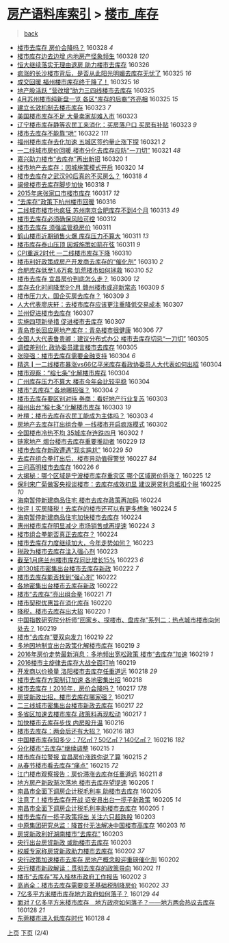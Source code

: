 [房产语料库索引](../../README.md)  > [楼市_库存](楼市_库存.md)
====
> [back](../README.md)

- [楼市去库存 房价会降吗？](http://jkwz.applinzi.com/ittc/6814683244964348932.html#%E6%A5%BC%E5%B8%82%E5%8E%BB%E5%BA%93%E5%AD%98+%E6%88%BF%E4%BB%B7%E4%BC%9A%E9%99%8D%E5%90%97%EF%BC%9F) 160328 *4* 
- [楼市库存边去边增 内地房产怪象频生](http://jkwz.applinzi.com/ittc/6814548017638016005.html#%E6%A5%BC%E5%B8%82%E5%BA%93%E5%AD%98%E8%BE%B9%E5%8E%BB%E8%BE%B9%E5%A2%9E+%E5%86%85%E5%9C%B0%E6%88%BF%E4%BA%A7%E6%80%AA%E8%B1%A1%E9%A2%91%E7%94%9F) 160328 *120* 
- [恒大继续落实无理由退房 助力楼市去库存](http://jkwz.applinzi.com/ittc/6813702818040906756.html#%E6%81%92%E5%A4%A7%E7%BB%A7%E7%BB%AD%E8%90%BD%E5%AE%9E%E6%97%A0%E7%90%86%E7%94%B1%E9%80%80%E6%88%BF+%E5%8A%A9%E5%8A%9B%E6%A5%BC%E5%B8%82%E5%8E%BB%E5%BA%93%E5%AD%98) 160326  
- [疯涨的长沙楼市背后，是否从此阳光明媚去库存无忧了](http://jkwz.applinzi.com/ittc/6813547823278588933.html#%E7%96%AF%E6%B6%A8%E7%9A%84%E9%95%BF%E6%B2%99%E6%A5%BC%E5%B8%82%E8%83%8C%E5%90%8E%EF%BC%8C%E6%98%AF%E5%90%A6%E4%BB%8E%E6%AD%A4%E9%98%B3%E5%85%89%E6%98%8E%E5%AA%9A%E5%8E%BB%E5%BA%93%E5%AD%98%E6%97%A0%E5%BF%A7%E4%BA%86) 160325 *16* 
- [成交回暖 福州楼市库存终于降了！](http://jkwz.applinzi.com/ittc/6813523122682594308.html#%E6%88%90%E4%BA%A4%E5%9B%9E%E6%9A%96+%E7%A6%8F%E5%B7%9E%E6%A5%BC%E5%B8%82%E5%BA%93%E5%AD%98%E7%BB%88%E4%BA%8E%E9%99%8D%E4%BA%86%EF%BC%81) 160325 *16* 
- [地产股活跃 “营改增”助力三四线楼市去库存](http://jkwz.applinzi.com/ittc/6813459640813618180.html#%E5%9C%B0%E4%BA%A7%E8%82%A1%E6%B4%BB%E8%B7%83+%E2%80%9C%E8%90%A5%E6%94%B9%E5%A2%9E%E2%80%9D%E5%8A%A9%E5%8A%9B%E4%B8%89%E5%9B%9B%E7%BA%BF%E6%A5%BC%E5%B8%82%E5%8E%BB%E5%BA%93%E5%AD%98) 160325  
- [4月苏州楼市纯新盘一览 各区“库存的后裔”齐亮相](http://jkwz.applinzi.com/ittc/6813437515876795397.html#4%E6%9C%88%E8%8B%8F%E5%B7%9E%E6%A5%BC%E5%B8%82%E7%BA%AF%E6%96%B0%E7%9B%98%E4%B8%80%E8%A7%88+%E5%90%84%E5%8C%BA%E2%80%9C%E5%BA%93%E5%AD%98%E7%9A%84%E5%90%8E%E8%A3%94%E2%80%9D%E9%BD%90%E4%BA%AE%E7%9B%B8) 160325 *15* 
- [建立长效机制去楼市库存](http://jkwz.applinzi.com/ittc/6812820447133434885.html#%E5%BB%BA%E7%AB%8B%E9%95%BF%E6%95%88%E6%9C%BA%E5%88%B6%E5%8E%BB%E6%A5%BC%E5%B8%82%E5%BA%93%E5%AD%98) 160323 *7* 
- [美国楼市库存不足 大量卖家却难入市](http://jkwz.applinzi.com/ittc/6812784810627957764.html#%E7%BE%8E%E5%9B%BD%E6%A5%BC%E5%B8%82%E5%BA%93%E5%AD%98%E4%B8%8D%E8%B6%B3+%E5%A4%A7%E9%87%8F%E5%8D%96%E5%AE%B6%E5%8D%B4%E9%9A%BE%E5%85%A5%E5%B8%82) 160323  
- [辽宁楼市库存静等农民工来消化：买房落户口 买房有补贴](http://jkwz.applinzi.com/ittc/6812729886334518276.html#%E8%BE%BD%E5%AE%81%E6%A5%BC%E5%B8%82%E5%BA%93%E5%AD%98%E9%9D%99%E7%AD%89%E5%86%9C%E6%B0%91%E5%B7%A5%E6%9D%A5%E6%B6%88%E5%8C%96%EF%BC%9A%E4%B9%B0%E6%88%BF%E8%90%BD%E6%88%B7%E5%8F%A3+%E4%B9%B0%E6%88%BF%E6%9C%89%E8%A1%A5%E8%B4%B4) 160323 *9* 
- [楼市去库存不能靠“哄”](http://jkwz.applinzi.com/ittc/6812327272446952452.html#%E6%A5%BC%E5%B8%82%E5%8E%BB%E5%BA%93%E5%AD%98%E4%B8%8D%E8%83%BD%E9%9D%A0%E2%80%9C%E5%93%84%E2%80%9D) 160322 *111* 
- [福州楼市库存去化加速 五城区签约量止涨下探](http://jkwz.applinzi.com/ittc/6811969237929165828.html#%E7%A6%8F%E5%B7%9E%E6%A5%BC%E5%B8%82%E5%BA%93%E5%AD%98%E5%8E%BB%E5%8C%96%E5%8A%A0%E9%80%9F+%E4%BA%94%E5%9F%8E%E5%8C%BA%E7%AD%BE%E7%BA%A6%E9%87%8F%E6%AD%A2%E6%B6%A8%E4%B8%8B%E6%8E%A2) 160321 *2* 
- [一二线城市房价回暖 楼市分化去库存应防“一刀切”](http://jkwz.applinzi.com/ittc/6811837791990187013.html#%E4%B8%80%E4%BA%8C%E7%BA%BF%E5%9F%8E%E5%B8%82%E6%88%BF%E4%BB%B7%E5%9B%9E%E6%9A%96+%E6%A5%BC%E5%B8%82%E5%88%86%E5%8C%96%E5%8E%BB%E5%BA%93%E5%AD%98%E5%BA%94%E9%98%B2%E2%80%9C%E4%B8%80%E5%88%80%E5%88%87%E2%80%9D) 160321 *48* 
- [嘉兴助力楼市“去库存”再出新招](http://jkwz.applinzi.com/ittc/6811609859875144708.html#%E5%98%89%E5%85%B4%E5%8A%A9%E5%8A%9B%E6%A5%BC%E5%B8%82%E2%80%9C%E5%8E%BB%E5%BA%93%E5%AD%98%E2%80%9D%E5%86%8D%E5%87%BA%E6%96%B0%E6%8B%9B) 160320 *1* 
- [楼市地产去库存：因城施策模式开启](http://jkwz.applinzi.com/ittc/6811446679924376580.html#%E6%A5%BC%E5%B8%82%E5%9C%B0%E4%BA%A7%E5%8E%BB%E5%BA%93%E5%AD%98%EF%BC%9A%E5%9B%A0%E5%9F%8E%E6%96%BD%E7%AD%96%E6%A8%A1%E5%BC%8F%E5%BC%80%E5%90%AF) 160320 *14* 
- [楼市去库存之武汉90后真的不买房么？](http://jkwz.applinzi.com/ittc/6810956791634461701.html#%E6%A5%BC%E5%B8%82%E5%8E%BB%E5%BA%93%E5%AD%98%E4%B9%8B%E6%AD%A6%E6%B1%8990%E5%90%8E%E7%9C%9F%E7%9A%84%E4%B8%8D%E4%B9%B0%E6%88%BF%E4%B9%88%EF%BC%9F) 160318 *4* 
- [闽侯楼市去库存脚步加快](http://jkwz.applinzi.com/ittc/6810852204906808325.html#%E9%97%BD%E4%BE%AF%E6%A5%BC%E5%B8%82%E5%8E%BB%E5%BA%93%E5%AD%98%E8%84%9A%E6%AD%A5%E5%8A%A0%E5%BF%AB) 160318 *1* 
- [2015年底张家口市楼市库存](http://jkwz.applinzi.com/ittc/6810608056622646276.html#2015%E5%B9%B4%E5%BA%95%E5%BC%A0%E5%AE%B6%E5%8F%A3%E5%B8%82%E6%A5%BC%E5%B8%82%E5%BA%93%E5%AD%98) 160317 *12* 
- [“去库存”政策下杭州楼市回暖](http://jkwz.applinzi.com/ittc/6810111712988496901.html#%E2%80%9C%E5%8E%BB%E5%BA%93%E5%AD%98%E2%80%9D%E6%94%BF%E7%AD%96%E4%B8%8B%E6%9D%AD%E5%B7%9E%E6%A5%BC%E5%B8%82%E5%9B%9E%E6%9A%96) 160316  
- [二线城市楼市也疯狂 苏州南京合肥库存不到4个月](http://jkwz.applinzi.com/ittc/6809037827182429188.html#%E4%BA%8C%E7%BA%BF%E5%9F%8E%E5%B8%82%E6%A5%BC%E5%B8%82%E4%B9%9F%E7%96%AF%E7%8B%82+%E8%8B%8F%E5%B7%9E%E5%8D%97%E4%BA%AC%E5%90%88%E8%82%A5%E5%BA%93%E5%AD%98%E4%B8%8D%E5%88%B04%E4%B8%AA%E6%9C%88) 160313 *49* 
- [楼市去库存必须确保风险可控](http://jkwz.applinzi.com/ittc/6808614053647746053.html#%E6%A5%BC%E5%B8%82%E5%8E%BB%E5%BA%93%E5%AD%98%E5%BF%85%E9%A1%BB%E7%A1%AE%E4%BF%9D%E9%A3%8E%E9%99%A9%E5%8F%AF%E6%8E%A7) 160312  
- [楼市去库存 须强监管稳房价](http://jkwz.applinzi.com/ittc/6808269344475710468.html#%E6%A5%BC%E5%B8%82%E5%8E%BB%E5%BA%93%E5%AD%98+%E9%A1%BB%E5%BC%BA%E7%9B%91%E7%AE%A1%E7%A8%B3%E6%88%BF%E4%BB%B7) 160311  
- [鹤山楼市近期销售火爆 库存压力不算大](http://jkwz.applinzi.com/ittc/6808261393476224005.html#%E9%B9%A4%E5%B1%B1%E6%A5%BC%E5%B8%82%E8%BF%91%E6%9C%9F%E9%94%80%E5%94%AE%E7%81%AB%E7%88%86+%E5%BA%93%E5%AD%98%E5%8E%8B%E5%8A%9B%E4%B8%8D%E7%AE%97%E5%A4%A7) 160311 *13* 
- [楼市库存泰山压顶 因城施策如箭在弦](http://jkwz.applinzi.com/ittc/6808151644831220740.html#%E6%A5%BC%E5%B8%82%E5%BA%93%E5%AD%98%E6%B3%B0%E5%B1%B1%E5%8E%8B%E9%A1%B6+%E5%9B%A0%E5%9F%8E%E6%96%BD%E7%AD%96%E5%A6%82%E7%AE%AD%E5%9C%A8%E5%BC%A6) 160311 *9* 
- [CPI重返2时代 一二线楼市库存下降](http://jkwz.applinzi.com/ittc/6808076365844710405.html#CPI%E9%87%8D%E8%BF%942%E6%97%B6%E4%BB%A3+%E4%B8%80%E4%BA%8C%E7%BA%BF%E6%A5%BC%E5%B8%82%E5%BA%93%E5%AD%98%E4%B8%8B%E9%99%8D) 160310  
- [楼市利好政策成房产开发商去库存的“催化剂”](http://jkwz.applinzi.com/ittc/6808044507488584708.html#%E6%A5%BC%E5%B8%82%E5%88%A9%E5%A5%BD%E6%94%BF%E7%AD%96%E6%88%90%E6%88%BF%E4%BA%A7%E5%BC%80%E5%8F%91%E5%95%86%E5%8E%BB%E5%BA%93%E5%AD%98%E7%9A%84%E2%80%9C%E5%82%AC%E5%8C%96%E5%89%82%E2%80%9D) 160310 *2* 
- [合肥库存低至1.6万套 饥荒楼市如何拯救](http://jkwz.applinzi.com/ittc/6807882457848218628.html#%E5%90%88%E8%82%A5%E5%BA%93%E5%AD%98%E4%BD%8E%E8%87%B31.6%E4%B8%87%E5%A5%97+%E9%A5%A5%E8%8D%92%E6%A5%BC%E5%B8%82%E5%A6%82%E4%BD%95%E6%8B%AF%E6%95%91) 160310 *52* 
- [楼市去库存 宜昌房价到底怎么走？](http://jkwz.applinzi.com/ittc/6807630303774376964.html#%E6%A5%BC%E5%B8%82%E5%8E%BB%E5%BA%93%E5%AD%98+%E5%AE%9C%E6%98%8C%E6%88%BF%E4%BB%B7%E5%88%B0%E5%BA%95%E6%80%8E%E4%B9%88%E8%B5%B0%EF%BC%9F) 160309 *12* 
- [库存去化时间降至9个月 赣州楼市或迎新常态](http://jkwz.applinzi.com/ittc/6807553691905164292.html#%E5%BA%93%E5%AD%98%E5%8E%BB%E5%8C%96%E6%97%B6%E9%97%B4%E9%99%8D%E8%87%B39%E4%B8%AA%E6%9C%88+%E8%B5%A3%E5%B7%9E%E6%A5%BC%E5%B8%82%E6%88%96%E8%BF%8E%E6%96%B0%E5%B8%B8%E6%80%81) 160309 *5* 
- [楼市压力大，国企买房去库存？](http://jkwz.applinzi.com/ittc/6807525875612386309.html#%E6%A5%BC%E5%B8%82%E5%8E%8B%E5%8A%9B%E5%A4%A7%EF%BC%8C%E5%9B%BD%E4%BC%81%E4%B9%B0%E6%88%BF%E5%8E%BB%E5%BA%93%E5%AD%98%EF%BC%9F) 160309 *3* 
- [人大代表廖庆轩：去楼市库存应该更注重降低交易成本](http://jkwz.applinzi.com/ittc/6806804983127213061.html#%E4%BA%BA%E5%A4%A7%E4%BB%A3%E8%A1%A8%E5%BB%96%E5%BA%86%E8%BD%A9%EF%BC%9A%E5%8E%BB%E6%A5%BC%E5%B8%82%E5%BA%93%E5%AD%98%E5%BA%94%E8%AF%A5%E6%9B%B4%E6%B3%A8%E9%87%8D%E9%99%8D%E4%BD%8E%E4%BA%A4%E6%98%93%E6%88%90%E6%9C%AC) 160307  
- [兰州促进楼市去库存](http://jkwz.applinzi.com/ittc/6806765523496862725.html#%E5%85%B0%E5%B7%9E%E4%BF%83%E8%BF%9B%E6%A5%BC%E5%B8%82%E5%8E%BB%E5%BA%93%E5%AD%98) 160307  
- [实施四项新举措 促进楼市去库存](http://jkwz.applinzi.com/ittc/6806648584938193925.html#%E5%AE%9E%E6%96%BD%E5%9B%9B%E9%A1%B9%E6%96%B0%E4%B8%BE%E6%8E%AA+%E4%BF%83%E8%BF%9B%E6%A5%BC%E5%B8%82%E5%8E%BB%E5%BA%93%E5%AD%98) 160307  
- [青岛市长回应房地产库存：青岛楼市很健康](http://jkwz.applinzi.com/ittc/6806533634072773636.html#%E9%9D%92%E5%B2%9B%E5%B8%82%E9%95%BF%E5%9B%9E%E5%BA%94%E6%88%BF%E5%9C%B0%E4%BA%A7%E5%BA%93%E5%AD%98%EF%BC%9A%E9%9D%92%E5%B2%9B%E6%A5%BC%E5%B8%82%E5%BE%88%E5%81%A5%E5%BA%B7) 160306 *77* 
- [全国人大代表鲁贵卿：建议分布式办公 楼市去库存切忌“一刀切”](http://jkwz.applinzi.com/ittc/6806086155577590788.html#%E5%85%A8%E5%9B%BD%E4%BA%BA%E5%A4%A7%E4%BB%A3%E8%A1%A8%E9%B2%81%E8%B4%B5%E5%8D%BF%EF%BC%9A%E5%BB%BA%E8%AE%AE%E5%88%86%E5%B8%83%E5%BC%8F%E5%8A%9E%E5%85%AC+%E6%A5%BC%E5%B8%82%E5%8E%BB%E5%BA%93%E5%AD%98%E5%88%87%E5%BF%8C%E2%80%9C%E4%B8%80%E5%88%80%E5%88%87%E2%80%9D) 160305  
- [调控差别化 政协委员建言楼市去库存](http://jkwz.applinzi.com/ittc/6806008065014891524.html#%E8%B0%83%E6%8E%A7%E5%B7%AE%E5%88%AB%E5%8C%96+%E6%94%BF%E5%8D%8F%E5%A7%94%E5%91%98%E5%BB%BA%E8%A8%80%E6%A5%BC%E5%B8%82%E5%8E%BB%E5%BA%93%E5%AD%98) 160305  
- [张晓强：楼市去库存需要金融支持](http://jkwz.applinzi.com/ittc/6805835195232027653.html#%E5%BC%A0%E6%99%93%E5%BC%BA%EF%BC%9A%E6%A5%BC%E5%B8%82%E5%8E%BB%E5%BA%93%E5%AD%98%E9%9C%80%E8%A6%81%E9%87%91%E8%9E%8D%E6%94%AF%E6%8C%81) 160304 *6* 
- [精选┃一二线楼市暴涨vs66亿平米库存看政协委员人大代表如何出招](http://jkwz.applinzi.com/ittc/6805828452791878661.html#%E7%B2%BE%E9%80%89%E2%94%83%E4%B8%80%E4%BA%8C%E7%BA%BF%E6%A5%BC%E5%B8%82%E6%9A%B4%E6%B6%A8vs66%E4%BA%BF%E5%B9%B3%E7%B1%B3%E5%BA%93%E5%AD%98%E7%9C%8B%E6%94%BF%E5%8D%8F%E5%A7%94%E5%91%98%E4%BA%BA%E5%A4%A7%E4%BB%A3%E8%A1%A8%E5%A6%82%E4%BD%95%E5%87%BA%E6%8B%9B) 160304  
- [楼市观察：“榕七条”化解楼市库存](http://jkwz.applinzi.com/ittc/6805773653761328132.html#%E6%A5%BC%E5%B8%82%E8%A7%82%E5%AF%9F%EF%BC%9A%E2%80%9C%E6%A6%95%E4%B8%83%E6%9D%A1%E2%80%9D%E5%8C%96%E8%A7%A3%E6%A5%BC%E5%B8%82%E5%BA%93%E5%AD%98) 160304  
- [广州库存压力不算大 楼市今年会比较平稳](http://jkwz.applinzi.com/ittc/6805594055740228613.html#%E5%B9%BF%E5%B7%9E%E5%BA%93%E5%AD%98%E5%8E%8B%E5%8A%9B%E4%B8%8D%E7%AE%97%E5%A4%A7+%E6%A5%BC%E5%B8%82%E4%BB%8A%E5%B9%B4%E4%BC%9A%E6%AF%94%E8%BE%83%E5%B9%B3%E7%A8%B3) 160304  
- [楼市“去库存” 各地哪招强？](http://jkwz.applinzi.com/ittc/6805548830732846084.html#%E6%A5%BC%E5%B8%82%E2%80%9C%E5%8E%BB%E5%BA%93%E5%AD%98%E2%80%9D+%E5%90%84%E5%9C%B0%E5%93%AA%E6%8B%9B%E5%BC%BA%EF%BC%9F) 160304 *2* 
- [楼市去库存要区别对待 券商：看好地产行业复苏](http://jkwz.applinzi.com/ittc/6805312703715345412.html#%E6%A5%BC%E5%B8%82%E5%8E%BB%E5%BA%93%E5%AD%98%E8%A6%81%E5%8C%BA%E5%88%AB%E5%AF%B9%E5%BE%85+%E5%88%B8%E5%95%86%EF%BC%9A%E7%9C%8B%E5%A5%BD%E5%9C%B0%E4%BA%A7%E8%A1%8C%E4%B8%9A%E5%A4%8D%E8%8B%8F) 160303  
- [福州出台“榕七条”化解楼市库存](http://jkwz.applinzi.com/ittc/6805239855621604356.html#%E7%A6%8F%E5%B7%9E%E5%87%BA%E5%8F%B0%E2%80%9C%E6%A6%95%E4%B8%83%E6%9D%A1%E2%80%9D%E5%8C%96%E8%A7%A3%E6%A5%BC%E5%B8%82%E5%BA%93%E5%AD%98) 160303 *19* 
- [叶檀：楼市去库存农民工能成为主体吗？](http://jkwz.applinzi.com/ittc/6805163920192963588.html#%E5%8F%B6%E6%AA%80%EF%BC%9A%E6%A5%BC%E5%B8%82%E5%8E%BB%E5%BA%93%E5%AD%98%E5%86%9C%E6%B0%91%E5%B7%A5%E8%83%BD%E6%88%90%E4%B8%BA%E4%B8%BB%E4%BD%93%E5%90%97%EF%BC%9F) 160303 *4* 
- [房地产去库存打出组合拳 一线楼市开启疯涨模式](http://jkwz.applinzi.com/ittc/6804999107340928004.html#%E6%88%BF%E5%9C%B0%E4%BA%A7%E5%8E%BB%E5%BA%93%E5%AD%98%E6%89%93%E5%87%BA%E7%BB%84%E5%90%88%E6%8B%B3+%E4%B8%80%E7%BA%BF%E6%A5%BC%E5%B8%82%E5%BC%80%E5%90%AF%E7%96%AF%E6%B6%A8%E6%A8%A1%E5%BC%8F) 160302  
- [全国楼市冷热不均 35城库存连跌四月](http://jkwz.applinzi.com/ittc/6804778736067019781.html#%E5%85%A8%E5%9B%BD%E6%A5%BC%E5%B8%82%E5%86%B7%E7%83%AD%E4%B8%8D%E5%9D%87+35%E5%9F%8E%E5%BA%93%E5%AD%98%E8%BF%9E%E8%B7%8C%E5%9B%9B%E6%9C%88) 160302 *1* 
- [链家地产 烟台楼市去库存重要推动者](http://jkwz.applinzi.com/ittc/6804265605905515524.html#%E9%93%BE%E5%AE%B6%E5%9C%B0%E4%BA%A7+%E7%83%9F%E5%8F%B0%E6%A5%BC%E5%B8%82%E5%8E%BB%E5%BA%93%E5%AD%98%E9%87%8D%E8%A6%81%E6%8E%A8%E5%8A%A8%E8%80%85) 160229 *13* 
- [楼市去库存新政遭遇&quot;现实尴尬&quot;](http://jkwz.applinzi.com/ittc/6804147169384727556.html#%E6%A5%BC%E5%B8%82%E5%8E%BB%E5%BA%93%E5%AD%98%E6%96%B0%E6%94%BF%E9%81%AD%E9%81%87%26quot%3B%E7%8E%B0%E5%AE%9E%E5%B0%B4%E5%B0%AC%26quot%3B) 160229 *50* 
- [去库存组合拳打出后，楼市异动值得警觉](http://jkwz.applinzi.com/ittc/6803286196004324357.html#%E5%8E%BB%E5%BA%93%E5%AD%98%E7%BB%84%E5%90%88%E6%8B%B3%E6%89%93%E5%87%BA%E5%90%8E%EF%BC%8C%E6%A5%BC%E5%B8%82%E5%BC%82%E5%8A%A8%E5%80%BC%E5%BE%97%E8%AD%A6%E8%A7%89) 160227 *84* 
- [三问高明楼市去库存](http://jkwz.applinzi.com/ittc/6803141843558597637.html#%E4%B8%89%E9%97%AE%E9%AB%98%E6%98%8E%E6%A5%BC%E5%B8%82%E5%8E%BB%E5%BA%93%E5%AD%98) 160226 *6* 
- [大揭秘：哪个区域是宁波楼市库存重灾区 哪个区域房价将涨？](http://jkwz.applinzi.com/ittc/6802785927369851909.html#%E5%A4%A7%E6%8F%AD%E7%A7%98%EF%BC%9A%E5%93%AA%E4%B8%AA%E5%8C%BA%E5%9F%9F%E6%98%AF%E5%AE%81%E6%B3%A2%E6%A5%BC%E5%B8%82%E5%BA%93%E5%AD%98%E9%87%8D%E7%81%BE%E5%8C%BA+%E5%93%AA%E4%B8%AA%E5%8C%BA%E5%9F%9F%E6%88%BF%E4%BB%B7%E5%B0%86%E6%B6%A8%EF%BC%9F) 160225 *12* 
- [保利宋广菊做客央视谈楼市：去库存成效初显 建议房贷利息抵扣个税](http://jkwz.applinzi.com/ittc/6802759281078174724.html#%E4%BF%9D%E5%88%A9%E5%AE%8B%E5%B9%BF%E8%8F%8A%E5%81%9A%E5%AE%A2%E5%A4%AE%E8%A7%86%E8%B0%88%E6%A5%BC%E5%B8%82%EF%BC%9A%E5%8E%BB%E5%BA%93%E5%AD%98%E6%88%90%E6%95%88%E5%88%9D%E6%98%BE+%E5%BB%BA%E8%AE%AE%E6%88%BF%E8%B4%B7%E5%88%A9%E6%81%AF%E6%8A%B5%E6%89%A3%E4%B8%AA%E7%A8%8E) 160225 *10* 
- [海南暂停新建商品住宅 楼市去库存政策再加码](http://jkwz.applinzi.com/ittc/6802448713393898500.html#%E6%B5%B7%E5%8D%97%E6%9A%82%E5%81%9C%E6%96%B0%E5%BB%BA%E5%95%86%E5%93%81%E4%BD%8F%E5%AE%85+%E6%A5%BC%E5%B8%82%E5%8E%BB%E5%BA%93%E5%AD%98%E6%94%BF%E7%AD%96%E5%86%8D%E5%8A%A0%E7%A0%81) 160224  
- [快评丨买房降税！去库存的楼市还可以有更多想象](http://jkwz.applinzi.com/ittc/6802418391889478660.html#%E5%BF%AB%E8%AF%84%E4%B8%A8%E4%B9%B0%E6%88%BF%E9%99%8D%E7%A8%8E%EF%BC%81%E5%8E%BB%E5%BA%93%E5%AD%98%E7%9A%84%E6%A5%BC%E5%B8%82%E8%BF%98%E5%8F%AF%E4%BB%A5%E6%9C%89%E6%9B%B4%E5%A4%9A%E6%83%B3%E8%B1%A1) 160224 *5* 
- [海南暂停新建商品住宅加快楼市去库存](http://jkwz.applinzi.com/ittc/6802408721225352197.html#%E6%B5%B7%E5%8D%97%E6%9A%82%E5%81%9C%E6%96%B0%E5%BB%BA%E5%95%86%E5%93%81%E4%BD%8F%E5%AE%85%E5%8A%A0%E5%BF%AB%E6%A5%BC%E5%B8%82%E5%8E%BB%E5%BA%93%E5%AD%98) 160224  
- [惠州楼市库存明显减少 市场销售或再提速](http://jkwz.applinzi.com/ittc/6802297351687373829.html#%E6%83%A0%E5%B7%9E%E6%A5%BC%E5%B8%82%E5%BA%93%E5%AD%98%E6%98%8E%E6%98%BE%E5%87%8F%E5%B0%91+%E5%B8%82%E5%9C%BA%E9%94%80%E5%94%AE%E6%88%96%E5%86%8D%E6%8F%90%E9%80%9F) 160224 *3* 
- [楼市组合拳能否真正去库存？](http://jkwz.applinzi.com/ittc/6802225057556333572.html#%E6%A5%BC%E5%B8%82%E7%BB%84%E5%90%88%E6%8B%B3%E8%83%BD%E5%90%A6%E7%9C%9F%E6%AD%A3%E5%8E%BB%E5%BA%93%E5%AD%98%EF%BC%9F) 160224  
- [楼市去库存力度继续加大，今年走势如何？](http://jkwz.applinzi.com/ittc/6802114614846292997.html#%E6%A5%BC%E5%B8%82%E5%8E%BB%E5%BA%93%E5%AD%98%E5%8A%9B%E5%BA%A6%E7%BB%A7%E7%BB%AD%E5%8A%A0%E5%A4%A7%EF%BC%8C%E4%BB%8A%E5%B9%B4%E8%B5%B0%E5%8A%BF%E5%A6%82%E4%BD%95%EF%BC%9F) 160223  
- [税政为楼市去库存注入强心剂](http://jkwz.applinzi.com/ittc/6802043234977055749.html#%E7%A8%8E%E6%94%BF%E4%B8%BA%E6%A5%BC%E5%B8%82%E5%8E%BB%E5%BA%93%E5%AD%98%E6%B3%A8%E5%85%A5%E5%BC%BA%E5%BF%83%E5%89%82) 160223  
- [截至1月底兰州楼市库存同比增长15%](http://jkwz.applinzi.com/ittc/6801908678458344452.html#%E6%88%AA%E8%87%B31%E6%9C%88%E5%BA%95%E5%85%B0%E5%B7%9E%E6%A5%BC%E5%B8%82%E5%BA%93%E5%AD%98%E5%90%8C%E6%AF%94%E5%A2%9E%E9%95%BF15%25) 160223 *6* 
- [逾130城市密集出台楼市去库存新政](http://jkwz.applinzi.com/ittc/6801660953506612229.html#%E9%80%BE130%E5%9F%8E%E5%B8%82%E5%AF%86%E9%9B%86%E5%87%BA%E5%8F%B0%E6%A5%BC%E5%B8%82%E5%8E%BB%E5%BA%93%E5%AD%98%E6%96%B0%E6%94%BF) 160222 *7* 
- [楼市去库存能否找到“强心剂”](http://jkwz.applinzi.com/ittc/6801552233883763717.html#%E6%A5%BC%E5%B8%82%E5%8E%BB%E5%BA%93%E5%AD%98%E8%83%BD%E5%90%A6%E6%89%BE%E5%88%B0%E2%80%9C%E5%BC%BA%E5%BF%83%E5%89%82%E2%80%9D) 160222  
- [各地密集出台楼市去库存新政](http://jkwz.applinzi.com/ittc/6801430864470737924.html#%E5%90%84%E5%9C%B0%E5%AF%86%E9%9B%86%E5%87%BA%E5%8F%B0%E6%A5%BC%E5%B8%82%E5%8E%BB%E5%BA%93%E5%AD%98%E6%96%B0%E6%94%BF) 160222  
- [楼市“去库存”亮出组合拳](http://jkwz.applinzi.com/ittc/6801147011990553605.html#%E6%A5%BC%E5%B8%82%E2%80%9C%E5%8E%BB%E5%BA%93%E5%AD%98%E2%80%9D%E4%BA%AE%E5%87%BA%E7%BB%84%E5%90%88%E6%8B%B3) 160221 *71* 
- [楼市契税优惠旨在消化库存](http://jkwz.applinzi.com/ittc/6800870803784598533.html#%E6%A5%BC%E5%B8%82%E5%A5%91%E7%A8%8E%E4%BC%98%E6%83%A0%E6%97%A8%E5%9C%A8%E6%B6%88%E5%8C%96%E5%BA%93%E5%AD%98) 160220  
- [降税，楼市去库存出大招](http://jkwz.applinzi.com/ittc/6800795481965855748.html#%E9%99%8D%E7%A8%8E%EF%BC%8C%E6%A5%BC%E5%B8%82%E5%8E%BB%E5%BA%93%E5%AD%98%E5%87%BA%E5%A4%A7%E6%8B%9B) 160220 *1* 
- [中国指数研究院分析师“回家乡、探楼市、盘库存”系列二：热点城市楼市向何处去？](http://jkwz.applinzi.com/ittc/6800543755987846148.html#%E4%B8%AD%E5%9B%BD%E6%8C%87%E6%95%B0%E7%A0%94%E7%A9%B6%E9%99%A2%E5%88%86%E6%9E%90%E5%B8%88%E2%80%9C%E5%9B%9E%E5%AE%B6%E4%B9%A1%E3%80%81%E6%8E%A2%E6%A5%BC%E5%B8%82%E3%80%81%E7%9B%98%E5%BA%93%E5%AD%98%E2%80%9D%E7%B3%BB%E5%88%97%E4%BA%8C%EF%BC%9A%E7%83%AD%E7%82%B9%E5%9F%8E%E5%B8%82%E6%A5%BC%E5%B8%82%E5%90%91%E4%BD%95%E5%A4%84%E5%8E%BB%EF%BC%9F) 160219  
- [楼市“去库存”要双向发力](http://jkwz.applinzi.com/ittc/6800527547976647684.html#%E6%A5%BC%E5%B8%82%E2%80%9C%E5%8E%BB%E5%BA%93%E5%AD%98%E2%80%9D%E8%A6%81%E5%8F%8C%E5%90%91%E5%8F%91%E5%8A%9B) 160219 *22* 
- [多地因地制宜出台政策化解楼市库存](http://jkwz.applinzi.com/ittc/6800502973763421189.html#%E5%A4%9A%E5%9C%B0%E5%9B%A0%E5%9C%B0%E5%88%B6%E5%AE%9C%E5%87%BA%E5%8F%B0%E6%94%BF%E7%AD%96%E5%8C%96%E8%A7%A3%E6%A5%BC%E5%B8%82%E5%BA%93%E5%AD%98) 160219 *3* 
- [2016年房价走势最新消息：多地频出宽松政策 楼市“去库存”加速](http://jkwz.applinzi.com/ittc/6800492447360615429.html#2016%E5%B9%B4%E6%88%BF%E4%BB%B7%E8%B5%B0%E5%8A%BF%E6%9C%80%E6%96%B0%E6%B6%88%E6%81%AF%EF%BC%9A%E5%A4%9A%E5%9C%B0%E9%A2%91%E5%87%BA%E5%AE%BD%E6%9D%BE%E6%94%BF%E7%AD%96+%E6%A5%BC%E5%B8%82%E2%80%9C%E5%8E%BB%E5%BA%93%E5%AD%98%E2%80%9D%E5%8A%A0%E9%80%9F) 160219 *1* 
- [2016楼市主旋律去库存大战全面打响](http://jkwz.applinzi.com/ittc/6800422019606774789.html#2016%E6%A5%BC%E5%B8%82%E4%B8%BB%E6%97%8B%E5%BE%8B%E5%8E%BB%E5%BA%93%E5%AD%98%E5%A4%A7%E6%88%98%E5%85%A8%E9%9D%A2%E6%89%93%E5%93%8D) 160219  
- [开发商以价换量 洛阳楼市去库存任重道远](http://jkwz.applinzi.com/ittc/6800100641850524677.html#%E5%BC%80%E5%8F%91%E5%95%86%E4%BB%A5%E4%BB%B7%E6%8D%A2%E9%87%8F+%E6%B4%9B%E9%98%B3%E6%A5%BC%E5%B8%82%E5%8E%BB%E5%BA%93%E5%AD%98%E4%BB%BB%E9%87%8D%E9%81%93%E8%BF%9C) 160218 *29* 
- [楼市去库存方案制订加速 各地密集出招](http://jkwz.applinzi.com/ittc/6800070664702657541.html#%E6%A5%BC%E5%B8%82%E5%8E%BB%E5%BA%93%E5%AD%98%E6%96%B9%E6%A1%88%E5%88%B6%E8%AE%A2%E5%8A%A0%E9%80%9F+%E5%90%84%E5%9C%B0%E5%AF%86%E9%9B%86%E5%87%BA%E6%8B%9B) 160218  
- [楼市去库存！2016年，房价会降吗？](http://jkwz.applinzi.com/ittc/6799832529662116869.html#%E6%A5%BC%E5%B8%82%E5%8E%BB%E5%BA%93%E5%AD%98%EF%BC%812016%E5%B9%B4%EF%BC%8C%E6%88%BF%E4%BB%B7%E4%BC%9A%E9%99%8D%E5%90%97%EF%BC%9F) 160217 *178* 
- [房贷新政出招，楼市去库存哪家强？](http://jkwz.applinzi.com/ittc/6799832555314480132.html#%E6%88%BF%E8%B4%B7%E6%96%B0%E6%94%BF%E5%87%BA%E6%8B%9B%EF%BC%8C%E6%A5%BC%E5%B8%82%E5%8E%BB%E5%BA%93%E5%AD%98%E5%93%AA%E5%AE%B6%E5%BC%BA%EF%BC%9F) 160217  
- [二三线城市密集出台楼市新政去库存](http://jkwz.applinzi.com/ittc/6799736685025821701.html#%E4%BA%8C%E4%B8%89%E7%BA%BF%E5%9F%8E%E5%B8%82%E5%AF%86%E9%9B%86%E5%87%BA%E5%8F%B0%E6%A5%BC%E5%B8%82%E6%96%B0%E6%94%BF%E5%8E%BB%E5%BA%93%E5%AD%98) 160217 *22* 
- [多省区加速去楼市库存 政策料再现松动](http://jkwz.applinzi.com/ittc/6799708413856580612.html#%E5%A4%9A%E7%9C%81%E5%8C%BA%E5%8A%A0%E9%80%9F%E5%8E%BB%E6%A5%BC%E5%B8%82%E5%BA%93%E5%AD%98+%E6%94%BF%E7%AD%96%E6%96%99%E5%86%8D%E7%8E%B0%E6%9D%BE%E5%8A%A8) 160217 *1* 
- [加快楼市去库存步伐 内房股升温](http://jkwz.applinzi.com/ittc/6799373638008570885.html#%E5%8A%A0%E5%BF%AB%E6%A5%BC%E5%B8%82%E5%8E%BB%E5%BA%93%E5%AD%98%E6%AD%A5%E4%BC%90+%E5%86%85%E6%88%BF%E8%82%A1%E5%8D%87%E6%B8%A9) 160216  
- [楼市去库存：两会后还有大招？](http://jkwz.applinzi.com/ittc/6799349573910791173.html#%E6%A5%BC%E5%B8%82%E5%8E%BB%E5%BA%93%E5%AD%98%EF%BC%9A%E4%B8%A4%E4%BC%9A%E5%90%8E%E8%BF%98%E6%9C%89%E5%A4%A7%E6%8B%9B%EF%BC%9F) 160216 *183* 
- [中国楼市库存知多少：7亿㎡？50亿㎡？140亿㎡？](http://jkwz.applinzi.com/ittc/6799299087111291909.html#%E4%B8%AD%E5%9B%BD%E6%A5%BC%E5%B8%82%E5%BA%93%E5%AD%98%E7%9F%A5%E5%A4%9A%E5%B0%91%EF%BC%9A7%E4%BA%BF%E3%8E%A1%EF%BC%9F50%E4%BA%BF%E3%8E%A1%EF%BC%9F140%E4%BA%BF%E3%8E%A1%EF%BC%9F) 160216 *182* 
- [分化楼市“去库存”继续调整](http://jkwz.applinzi.com/ittc/6799017594879214597.html#%E5%88%86%E5%8C%96%E6%A5%BC%E5%B8%82%E2%80%9C%E5%8E%BB%E5%BA%93%E5%AD%98%E2%80%9D%E7%BB%A7%E7%BB%AD%E8%B0%83%E6%95%B4) 160215 *1* 
- [楼市库存拉警报 宜昌房价涨跌你说了算](http://jkwz.applinzi.com/ittc/6798981081583846404.html#%E6%A5%BC%E5%B8%82%E5%BA%93%E5%AD%98%E6%8B%89%E8%AD%A6%E6%8A%A5+%E5%AE%9C%E6%98%8C%E6%88%BF%E4%BB%B7%E6%B6%A8%E8%B7%8C%E4%BD%A0%E8%AF%B4%E4%BA%86%E7%AE%97) 160215 *2* 
- [从春节楼市看去库存“痛点”](http://jkwz.applinzi.com/ittc/6798844307880543236.html#%E4%BB%8E%E6%98%A5%E8%8A%82%E6%A5%BC%E5%B8%82%E7%9C%8B%E5%8E%BB%E5%BA%93%E5%AD%98%E2%80%9C%E7%97%9B%E7%82%B9%E2%80%9D) 160215 *72* 
- [江门楼市观察报告：房价滞涨去库存任重道远](http://jkwz.applinzi.com/ittc/6797546660838245381.html#%E6%B1%9F%E9%97%A8%E6%A5%BC%E5%B8%82%E8%A7%82%E5%AF%9F%E6%8A%A5%E5%91%8A%EF%BC%9A%E6%88%BF%E4%BB%B7%E6%BB%9E%E6%B6%A8%E5%8E%BB%E5%BA%93%E5%AD%98%E4%BB%BB%E9%87%8D%E9%81%93%E8%BF%9C) 160211 *8* 
- [地方房产新政渐次落地 楼市去库存望提速](http://jkwz.applinzi.com/ittc/6795327804199666693.html#%E5%9C%B0%E6%96%B9%E6%88%BF%E4%BA%A7%E6%96%B0%E6%94%BF%E6%B8%90%E6%AC%A1%E8%90%BD%E5%9C%B0+%E6%A5%BC%E5%B8%82%E5%8E%BB%E5%BA%93%E5%AD%98%E6%9C%9B%E6%8F%90%E9%80%9F) 160205 *1* 
- [南昌市全面下调房企计税毛利率 助楼市去库存](http://jkwz.applinzi.com/ittc/6795316160014844933.html#%E5%8D%97%E6%98%8C%E5%B8%82%E5%85%A8%E9%9D%A2%E4%B8%8B%E8%B0%83%E6%88%BF%E4%BC%81%E8%AE%A1%E7%A8%8E%E6%AF%9B%E5%88%A9%E7%8E%87+%E5%8A%A9%E6%A5%BC%E5%B8%82%E5%8E%BB%E5%BA%93%E5%AD%98) 160205  
- [注意了！楼市去库存开战  诏安县出台一揽子新政策](http://jkwz.applinzi.com/ittc/6795301886018192388.html#%E6%B3%A8%E6%84%8F%E4%BA%86%EF%BC%81%E6%A5%BC%E5%B8%82%E5%8E%BB%E5%BA%93%E5%AD%98%E5%BC%80%E6%88%98++%E8%AF%8F%E5%AE%89%E5%8E%BF%E5%87%BA%E5%8F%B0%E4%B8%80%E6%8F%BD%E5%AD%90%E6%96%B0%E6%94%BF%E7%AD%96) 160205 *14* 
- [南昌市全面下调房企计税毛利率助楼市去库存](http://jkwz.applinzi.com/ittc/6795286230090646533.html#%E5%8D%97%E6%98%8C%E5%B8%82%E5%85%A8%E9%9D%A2%E4%B8%8B%E8%B0%83%E6%88%BF%E4%BC%81%E8%AE%A1%E7%A8%8E%E6%AF%9B%E5%88%A9%E7%8E%87%E5%8A%A9%E6%A5%BC%E5%B8%82%E5%8E%BB%E5%BA%93%E5%AD%98) 160205 *1* 
- [楼市去库存一揽子政策将出 关注六只超跌股](http://jkwz.applinzi.com/ittc/6794516218010665988.html#%E6%A5%BC%E5%B8%82%E5%8E%BB%E5%BA%93%E5%AD%98%E4%B8%80%E6%8F%BD%E5%AD%90%E6%94%BF%E7%AD%96%E5%B0%86%E5%87%BA+%E5%85%B3%E6%B3%A8%E5%85%AD%E5%8F%AA%E8%B6%85%E8%B7%8C%E8%82%A1) 160203  
- [中原集团研究总监：降首付无法解决中国楼市高库存](http://jkwz.applinzi.com/ittc/6794503998480581636.html#%E4%B8%AD%E5%8E%9F%E9%9B%86%E5%9B%A2%E7%A0%94%E7%A9%B6%E6%80%BB%E7%9B%91%EF%BC%9A%E9%99%8D%E9%A6%96%E4%BB%98%E6%97%A0%E6%B3%95%E8%A7%A3%E5%86%B3%E4%B8%AD%E5%9B%BD%E6%A5%BC%E5%B8%82%E9%AB%98%E5%BA%93%E5%AD%98) 160203 *16* 
- [房贷新政利好湖南楼市“去库存”](http://jkwz.applinzi.com/ittc/6794474753670775813.html#%E6%88%BF%E8%B4%B7%E6%96%B0%E6%94%BF%E5%88%A9%E5%A5%BD%E6%B9%96%E5%8D%97%E6%A5%BC%E5%B8%82%E2%80%9C%E5%8E%BB%E5%BA%93%E5%AD%98%E2%80%9D) 160203  
- [央行出台房贷新政 或助楼市去库存](http://jkwz.applinzi.com/ittc/6794495253927166981.html#%E5%A4%AE%E8%A1%8C%E5%87%BA%E5%8F%B0%E6%88%BF%E8%B4%B7%E6%96%B0%E6%94%BF+%E6%88%96%E5%8A%A9%E6%A5%BC%E5%B8%82%E5%8E%BB%E5%BA%93%E5%AD%98) 160203  
- [权威专家称房贷新政助力楼市去库存](http://jkwz.applinzi.com/ittc/6794299033728320517.html#%E6%9D%83%E5%A8%81%E4%B8%93%E5%AE%B6%E7%A7%B0%E6%88%BF%E8%B4%B7%E6%96%B0%E6%94%BF%E5%8A%A9%E5%8A%9B%E6%A5%BC%E5%B8%82%E5%8E%BB%E5%BA%93%E5%AD%98) 160202 *37* 
- [央行政策加速楼市去库存 房地产概念股迎重磅催化剂](http://jkwz.applinzi.com/ittc/6794296905173566468.html#%E5%A4%AE%E8%A1%8C%E6%94%BF%E7%AD%96%E5%8A%A0%E9%80%9F%E6%A5%BC%E5%B8%82%E5%8E%BB%E5%BA%93%E5%AD%98+%E6%88%BF%E5%9C%B0%E4%BA%A7%E6%A6%82%E5%BF%B5%E8%82%A1%E8%BF%8E%E9%87%8D%E7%A3%85%E5%82%AC%E5%8C%96%E5%89%82) 160202  
- [央行楼市新政解读：贯彻去库存的政策导向](http://jkwz.applinzi.com/ittc/6794264067652977668.html#%E5%A4%AE%E8%A1%8C%E6%A5%BC%E5%B8%82%E6%96%B0%E6%94%BF%E8%A7%A3%E8%AF%BB%EF%BC%9A%E8%B4%AF%E5%BD%BB%E5%8E%BB%E5%BA%93%E5%AD%98%E7%9A%84%E6%94%BF%E7%AD%96%E5%AF%BC%E5%90%91) 160202 *11* 
- [楼市“去库存”写入桂林市政府工作报告](http://jkwz.applinzi.com/ittc/6794177529468421124.html#%E6%A5%BC%E5%B8%82%E2%80%9C%E5%8E%BB%E5%BA%93%E5%AD%98%E2%80%9D%E5%86%99%E5%85%A5%E6%A1%82%E6%9E%97%E5%B8%82%E6%94%BF%E5%BA%9C%E5%B7%A5%E4%BD%9C%E6%8A%A5%E5%91%8A) 160202 *3* 
- [高尚全：楼市去库存需要变革基础税制降房价](http://jkwz.applinzi.com/ittc/6794155847794033668.html#%E9%AB%98%E5%B0%9A%E5%85%A8%EF%BC%9A%E6%A5%BC%E5%B8%82%E5%8E%BB%E5%BA%93%E5%AD%98%E9%9C%80%E8%A6%81%E5%8F%98%E9%9D%A9%E5%9F%BA%E7%A1%80%E7%A8%8E%E5%88%B6%E9%99%8D%E6%88%BF%E4%BB%B7) 160202 *33* 
- [7亿多平方米楼市库存地方政府如何落子？](http://jkwz.applinzi.com/ittc/6792657139147473925.html#7%E4%BA%BF%E5%A4%9A%E5%B9%B3%E6%96%B9%E7%B1%B3%E6%A5%BC%E5%B8%82%E5%BA%93%E5%AD%98%E5%9C%B0%E6%96%B9%E6%94%BF%E5%BA%9C%E5%A6%82%E4%BD%95%E8%90%BD%E5%AD%90%EF%BC%9F) 160129 *44* 
- [面对７亿多平方米楼市库存　地方政府如何落子？——地方两会热议去库存](http://jkwz.applinzi.com/ittc/6792420429054608388.html#%E9%9D%A2%E5%AF%B9%EF%BC%97%E4%BA%BF%E5%A4%9A%E5%B9%B3%E6%96%B9%E7%B1%B3%E6%A5%BC%E5%B8%82%E5%BA%93%E5%AD%98%E3%80%80%E5%9C%B0%E6%96%B9%E6%94%BF%E5%BA%9C%E5%A6%82%E4%BD%95%E8%90%BD%E5%AD%90%EF%BC%9F%E2%80%94%E2%80%94%E5%9C%B0%E6%96%B9%E4%B8%A4%E4%BC%9A%E7%83%AD%E8%AE%AE%E5%8E%BB%E5%BA%93%E5%AD%98) 160128 *21* 
- [东莞楼市进入低库存时代](http://jkwz.applinzi.com/ittc/6792300014990787589.html#%E4%B8%9C%E8%8E%9E%E6%A5%BC%E5%B8%82%E8%BF%9B%E5%85%A5%E4%BD%8E%E5%BA%93%E5%AD%98%E6%97%B6%E4%BB%A3) 160128 *4* 


 [上页](楼市_库存3.md) [下页](楼市_库存1.md)          (2/4)